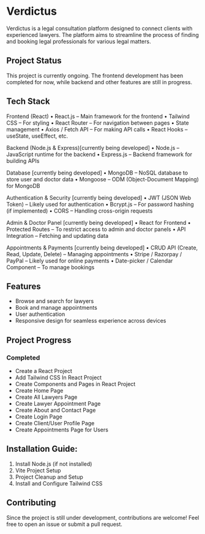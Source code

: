 # Verdictus
Verdictus is a legal consultation platform designed to connect clients with experienced lawyers. The platform aims to streamline the process of finding and booking legal professionals for various legal matters.

## Project Status
This project is currently ongoing. The frontend development has been completed for now, while backend and other features are still in progress.

## Tech Stack
Frontend (React)
	•	React.js – Main framework for the frontend
	•	Tailwind CSS – For styling
	•	React Router – For navigation between pages
	•	State management
	•	Axios / Fetch API – For making API calls
	•	React Hooks – useState, useEffect, etc.

Backend (Node.js & Express)[currently being developed]
	•	Node.js – JavaScript runtime for the backend
	•	Express.js – Backend framework for building APIs

Database [currently being developed]
	•	MongoDB – NoSQL database to store user and doctor data
	•	Mongoose – ODM (Object-Document Mapping) for MongoDB

Authentication & Security [currently being developed]
	•	JWT (JSON Web Token) – Likely used for authentication
	•	Bcrypt.js – For password hashing (if implemented)
	•	CORS – Handling cross-origin requests

Admin & Doctor Panel [currently being developed]
	•	React for Frontend
	•	Protected Routes – To restrict access to admin and doctor panels
	•	API Integration – Fetching and updating data

Appointments & Payments [currently being developed]
	•	CRUD API (Create, Read, Update, Delete) – Managing appointments
	•	Stripe / Razorpay / PayPal – Likely used for online payments
	•	Date-picker / Calendar Component – To manage bookings
 
## Features
- Browse and search for lawyers
- Book and manage appointments
- User authentication
- Responsive design for seamless experience across devices

## Project Progress
### Completed

- Create a React Project
- Add Tailwind CSS In React Project
- Create Components and Pages in React Project
- Create Home Page
- Create All Lawyers Page
- Create Lawyer Appointment Page
- Create About and Contact Page
- Create Login Page
- Create Client/User Profile Page
- Create Appointments Page for Users

## Installation Guide:
1. Install Node.js (if not installed)
2. Vite Project Setup
3. Project Cleanup and Setup
4. Install and Configure Tailwind CSS

## Contributing
Since the project is still under development, contributions are welcome! Feel free to open an issue or submit a pull request.




